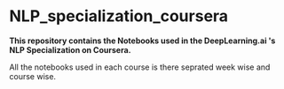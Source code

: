 # NLP_specialization_coursera

**This repository contains the Notebooks used in the DeepLearning.ai 's NLP Specialization on Coursera.**


All the notebooks used in each course is there seprated week wise and course wise.

